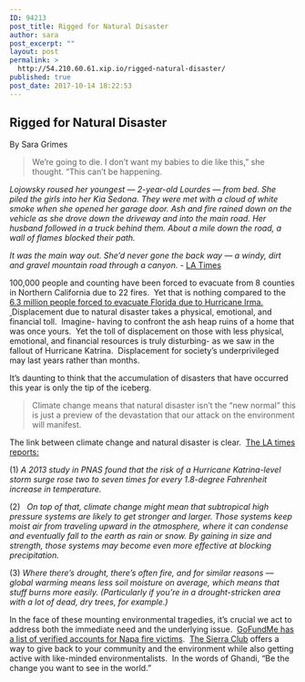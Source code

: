 ```yaml
---
ID: 94213
post_title: Rigged for Natural Disaster
author: sara
post_excerpt: ""
layout: post
permalink: >
  http://54.210.60.61.xip.io/rigged-natural-disaster/
published: true
post_date: 2017-10-14 18:22:53
---
```

<h2>Rigged for Natural Disaster</h2>
By Sara Grimes
<blockquote>We’re going to die. I don’t want my babies to die like this,” she thought. “This can’t be happening.</blockquote>
<i><span style="font-weight: 400;">Lojowsky roused her youngest — 2-year-old Lourdes — from bed. She piled the girls into her Kia Sedona. They were met with a cloud of white smoke when she opened her garage door. Ash and fire rained down on the vehicle as she drove down the driveway and into the main road. Her husband followed in a truck behind them. About a mile down the road, a wall of flames blocked their path.</span></i>

<i><span style="font-weight: 400;">It was the main way out. She’d never gone the back way — a windy, dirt and gravel mountain road through a canyon. -</span></i> <a href="http://www.latimes.com/local/lanow/la-me-ln-fires-northern-california-20171011-story.html"><span style="font-weight: 400;">LA Times</span></a>

<span style="font-weight: 400;">100,000 people and counting have been forced to evacuate from 8 counties in Northern California due to 22 fires.  Yet that is nothing compared to the </span><a href="https://www.wired.com/2017/09/4-maps-show-gigantic-hurricane-irma-evacuation/"><span style="font-weight: 400;">6.3 million people forced to evacuate Florida due to Hurricane Irma.  </span></a><span style="font-weight: 400;">Displacement due to natural disaster takes a physical, emotional, and financial toll.  Imagine- having to confront the ash heap ruins of a home that was once yours.  Yet the toll of displacement on those with less physical, emotional, and financial resources is truly disturbing- as we saw in the fallout of Hurricane Katrina.  Displacement for society’s underprivileged may last years rather than months.  </span>

<span style="font-weight: 400;">It’s daunting to think that the accumulation of disasters that have occurred this year is only the tip of the iceberg.  </span>
<blockquote><span style="font-weight: 400;">Climate change means that natural disaster isn’t the “new normal” this is just a preview of the devastation that our attack on the environment will manifest.
</span></blockquote>
<span style="font-weight: 400;">The link between climate change and natural disaster is clear.  </span><a href="http://www.latimes.com/science/sciencenow/la-sci-sn-climate-change-natural-disasters-20170907-htmlstory.html"><span style="font-weight: 400;">The LA times reports:</span></a>

<span style="font-weight: 400;">(1) </span><i><span style="font-weight: 400;">A 2013 study in PNAS found that the risk of a Hurricane Katrina-level storm surge rose two to seven times for every 1.8-degree Fahrenheit increase in temperature.</span></i>

<span style="font-weight: 400;">(2)  </span><span style="font-weight: 400;"> </span><i><span style="font-weight: 400;">On top of that, climate change might mean that subtropical high pressure systems are likely to get stronger and larger. Those systems keep moist air from traveling upward in the atmosphere, where it can condense and eventually fall to the earth as rain or snow. By gaining in size and strength, those systems may become even more effective at blocking precipitation.</span></i>

<span style="font-weight: 400;">(3) </span><i><span style="font-weight: 400;">Where there’s drought, there’s often fire, and for similar reasons — global warming means less soil moisture on average, which means that stuff burns more easily. (Particularly if you’re in a drought-stricken area with a lot of dead, dry trees, for example.)</span></i>

<span style="font-weight: 400;">In the face of these mounting environmental tragedies, it’s crucial we act to address both the immediate need and the underlying issue.  </span><a href="https://www.gofundme.com/raise-funds/CAfirerelief"><span style="font-weight: 400;">GoFundMe has a list of verified accounts for Napa fire victims</span></a><span style="font-weight: 400;">.  </span><a href="http://www.sierraclub.org/near-you"><span style="font-weight: 400;">The Sierra Club</span></a><span style="font-weight: 400;"> offers a way to give back to your community and the environment while also getting active with like-minded environmentalists.  In the words of Ghandi, “Be the change you want to see in the world.”</span>

<span style="font-weight: 400;">  </span>

&nbsp;